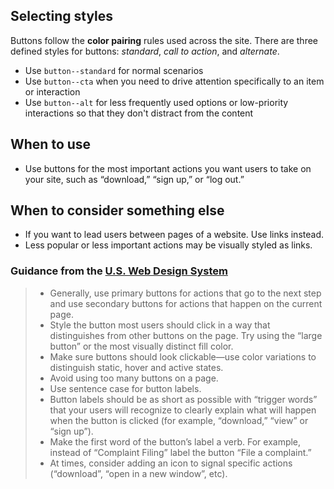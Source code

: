 ## Selecting styles
Buttons follow the **color pairing** rules used across the site. There are three defined styles for buttons: *standard*, *call to action*, and *alternate*.
- Use `button--standard` for normal scenarios
- Use `button--cta` when you need to drive attention specifically to an item or interaction
- Use `button--alt` for less frequently used options or low-priority interactions so that they don't distract from the content

## When to use
- Use buttons for the most important actions you want users to take on your site, such as “download,” “sign up,” or “log out.”

## When to consider something else
- If you want to lead users between pages of a website. Use links instead.
- Less popular or less important actions may be visually styled as links.

### Guidance from the [U.S. Web Design System](https://designsystem.digital.gov/components/buttons/)
> - Generally, use primary buttons for actions that go to the next step and use secondary buttons for actions that happen on the current page.
> - Style the button most users should click in a way that distinguishes from other buttons on the page. Try using the “large button” or the most visually distinct fill color.
> - Make sure buttons should look clickable—use color variations to distinguish static, hover and active states.
> - Avoid using too many buttons on a page.
> - Use sentence case for button labels.
> - Button labels should be as short as possible with “trigger words” that your users will recognize to clearly explain what will happen when the button is clicked (for example, “download,” “view” or “sign up”).
> - Make the first word of the button’s label a verb. For example, instead of “Complaint Filing” label the button “File a complaint.”
> - At times, consider adding an icon to signal specific actions (“download”, “open in a new window”, etc).

